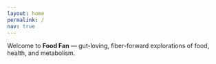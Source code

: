 ```yaml
---
layout: home
permalink: /
nav: true
---
```


Welcome to **Food Fan** — gut-loving, fiber-forward explorations of food, health, and metabolism.
